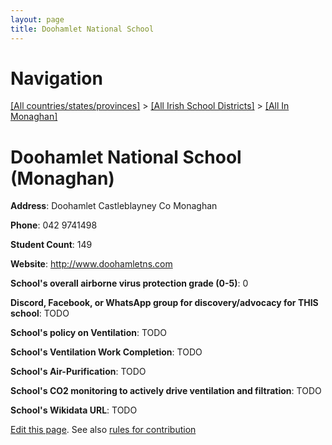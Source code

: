 ```yaml
---
layout: page
title: Doohamlet National School
---
```

# Navigation

[[All countries/states/provinces]](../../..) > [[All Irish School Districts]](../..) > [[All In Monaghan]](..)

# Doohamlet National School (Monaghan)

**Address**: Doohamlet Castleblayney Co Monaghan

**Phone**: 042 9741498

**Student Count**: 149

**Website**: <http://www.doohamletns.com>

**School's overall airborne virus protection grade (0-5)**: 0

**Discord, Facebook, or WhatsApp group for discovery/advocacy for THIS school**: TODO

**School's policy on Ventilation**: TODO

**School's Ventilation Work Completion**: TODO

**School's Air-Purification**: TODO

**School's CO2 monitoring to actively drive ventilation and filtration**: TODO

**School's Wikidata URL**: TODO


[Edit this page](https://github.com/ventilate-schools/Ireland/edit/main/./Monaghan/Doohamlet_National_School.md). See also [rules for contribution](../../../contribution-rules/)